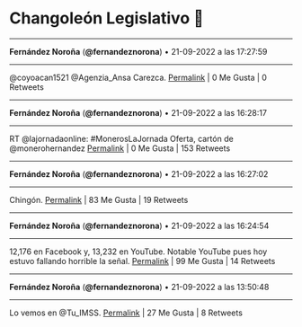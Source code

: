 # Changoleón Legislativo 🙈
*****
**Fernández Noroña** (**@fernandeznorona**) • 21-09-2022 a las 17:27:59
*****
@coyoacan1521 @Agenzia_Ansa Carezca.
[Permalink](https://twitter.com/fernandeznorona/status/1572759582124158977) | 0 Me Gusta | 0 Retweets
*****
**Fernández Noroña** (**@fernandeznorona**) • 21-09-2022 a las 16:28:17
*****
RT @lajornadaonline: #MonerosLaJornada Oferta, cartón de @monerohernandez
[Permalink](https://twitter.com/fernandeznorona/status/1572744559943389187) | 0 Me Gusta | 153 Retweets
*****
**Fernández Noroña** (**@fernandeznorona**) • 21-09-2022 a las 16:27:02
*****
Chingón.
[Permalink](https://twitter.com/fernandeznorona/status/1572744243650891776) | 83 Me Gusta | 19 Retweets
*****
**Fernández Noroña** (**@fernandeznorona**) • 21-09-2022 a las 16:24:54
*****
12,176 en Facebook y, 13,232 en YouTube. Notable YouTube pues hoy estuvo fallando horrible la señal.
[Permalink](https://twitter.com/fernandeznorona/status/1572743708730363904) | 99 Me Gusta | 14 Retweets
*****
**Fernández Noroña** (**@fernandeznorona**) • 21-09-2022 a las 13:50:48
*****
Lo vemos en @Tu_IMSS.
[Permalink](https://twitter.com/fernandeznorona/status/1572704926534336512) | 27 Me Gusta | 8 Retweets